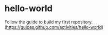 # hello-world
Follow the guide to build my first repository.(https://guides.github.com/activities/hello-world)
